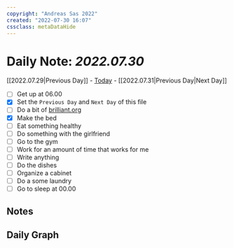 ```yaml
---
copyright: "Andreas Sas 2022"
created: "2022-07-30 16:07"
cssclass: metaDataHide
---
```


# Daily Note: *2022.07.30*
 [[2022.07.29|Previous Day]] - [Today](obsidian://advanced-uri?daily=true) - [[2022.07.31|Previous Day|Next Day]]

- [ ] Get up at 06.00
- [x] Set the `Previous Day` and `Next Day` of this file
- [ ] Do a bit of [brilliant.org](https://brilliant.org/)
- [x] Make the bed
- [ ] Eat something healthy
- [ ] Do something with the girlfriend
- [ ] Go to the gym
- [ ] Work for an amount of time that works for me
- [ ] Write anything
- [ ] Do the dishes
- [ ] Organize a cabinet
- [ ] Do a some laundry
- [ ] Go to sleep at 00.00

## Notes

## Daily Graph
